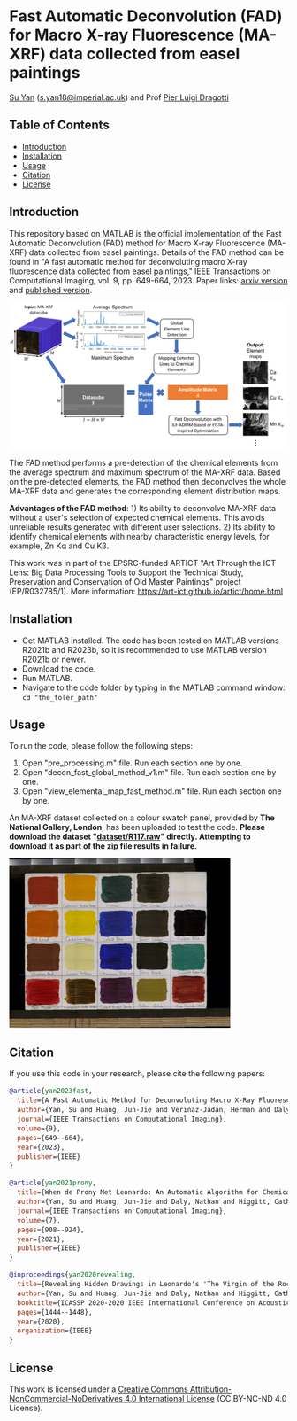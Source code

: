 # Fast Automatic Deconvolution (FAD) for Macro X-ray Fluorescence (MA-XRF) data collected from easel paintings

[Su Yan](https://profiles.imperial.ac.uk/s.yan18) ([s.yan18@imperial.ac.uk](mailto:s.yan18@imperial.ac.uk)) and Prof [Pier Luigi Dragotti](https://www.commsp.ee.ic.ac.uk/%7Epld/)

## Table of Contents

- [Introduction](#introduction)
- [Installation](#installation)
- [Usage](#usage)
- [Citation](#citation)
- [License](#license)

## Introduction

This repository based on MATLAB is the official implementation of the Fast Automatic Deconvolution (FAD) method for Macro X-ray Fluorescence (MA-XRF) data collected from easel paintings. Details of the FAD method can be found in "A fast automatic method for deconvoluting macro X-ray fluorescence data collected from easel paintings," IEEE Transactions on Computational Imaging, vol. 9, pp. 649-664, 2023. Paper links: [arxiv version](https://arxiv.org/abs/2210.17496) and [published version](https://ieeexplore.ieee.org/document/10158498).

<img src="doc/workflow.png" alt="FAD_workflow" width="700">

The FAD method performs a pre-detection of the chemical elements from the average spectrum and maximum spectrum of the MA-XRF data. Based on the pre-detected elements, the FAD method then deconvolves the whole MA-XRF data and generates the corresponding element distribution maps.

**Advantages of the FAD method**: 1) Its ability to deconvolve MA-XRF data without a user's selection of expected chemical elements. This avoids unreliable results generated with different user selections. 2) Its ability to identify chemical elements with nearby characteristic energy levels, for example, Zn K&alpha; and Cu K&beta;. 

This work was in part of the EPSRC-funded ARTICT "Art Through the ICT Lens: Big Data Processing Tools to Support the Technical Study, Preservation and Conservation of Old Master Paintings" project (EP/R032785/1). More information: https://art-ict.github.io/artict/home.html

## Installation

- Get MATLAB installed. The code has been tested on MATLAB versions R2021b and R2023b, so it is recommended to use MATLAB version R2021b or newer.
- Download the code.
- Run MATLAB.
- Navigate to the code folder by typing in the MATLAB command window: `cd "the_foler_path"`

## Usage

To run the code, please follow the following steps:
1. Open "pre_processing.m" file. Run each section one by one.
2. Open "decon_fast_global_method_v1.m" file. Run each section one by one.
3. Open "view_elemental_map_fast_method.m" file. Run each section one by one.

An MA-XRF dataset collected on a colour swatch panel, provided by **The National Gallery, London**, has been uploaded to test the code. 
**Please download the dataset "[dataset/R117.raw](https://github.com/Su828/XRF_fast_deconvolution/blob/main/dataset/R117.raw)" directly. Attempting to download it as part of the zip file results in failure.**

<img src="dataset/R117_colour swatch panel_Video Mosaic.jpg" alt="colour_swatch_panel" width="400">

## Citation

If you use this code in your research, please cite the following papers:

```bibtex
@article{yan2023fast,
  title={A Fast Automatic Method for Deconvoluting Macro X-Ray Fluorescence Data Collected From Easel Paintings},
  author={Yan, Su and Huang, Jun-Jie and Verinaz-Jadan, Herman and Daly, Nathan and Higgitt, Catherine and Dragotti, Pier Luigi},
  journal={IEEE Transactions on Computational Imaging},
  volume={9},
  pages={649--664},
  year={2023},
  publisher={IEEE}
}
```
```bibtex
@article{yan2021prony,
  title={When de Prony Met Leonardo: An Automatic Algorithm for Chemical Element Extraction From Macro X-Ray Fluorescence Data},
  author={Yan, Su and Huang, Jun-Jie and Daly, Nathan and Higgitt, Catherine and Dragotti, Pier Luigi},
  journal={IEEE Transactions on Computational Imaging},
  volume={7},
  pages={908--924},
  year={2021},
  publisher={IEEE}
}
```
```bibtex
@inproceedings{yan2020revealing,
  title={Revealing Hidden Drawings in Leonardo's 'The Virgin of the Rocks' from Macro X-RAY Fluorescence Scanning Data through Element Line Localisation},
  author={Yan, Su and Huang, Jun-Jie and Daly, Nathan and Higgitt, Catherine and Dragotti, Pier Luigi},
  booktitle={ICASSP 2020-2020 IEEE International Conference on Acoustics, Speech and Signal Processing (ICASSP)},
  pages={1444--1448},
  year={2020},
  organization={IEEE}
}
```

## License

This work is licensed under a [Creative Commons Attribution-NonCommercial-NoDerivatives 4.0 International License](https://creativecommons.org/licenses/by-nc-nd/4.0/) (CC BY-NC-ND 4.0 License).
